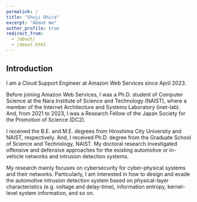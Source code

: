 ```yaml
---
permalink: /
title: "Shuji Ohira"
excerpt: "About me"
author_profile: true
redirect_from: 
  - /about/
  - /about.html
---
```


Introduction
------
I am a Cloud Support Engineer at Amazon Web Services since April 2023. 

Before joining Amazon Web Services, I was a Ph.D. student of Computer Science at the Nara Institute of Science and Technology (NAIST), where a member of the Internet Architecture and Systems Laboratory (inet-lab). And, from 2021 to 2023, I was a Research Fellow of the Japan Society for the Promotion of Science (DC2). 

I received the B.E. and M.E. degrees from Hiroshima City University and NAIST, respectively. And, I received Ph.D. degree from the Graduate School of Science and Technology, NAIST. My doctoral research investigated offensive and defensive approaches for the existing automotive or in-vehicle networks and intrusion detection systems.

My research mainly focuses on cybersecurity for cyber-physical systems and their networks. Particularly, I am interested in how to design and evade the automotive intrusion detection system based on physical-layer characteristics (e.g. voltage and delay-time), information entropy, kernel-level system information, and so on.
